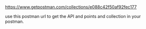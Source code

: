 https://www.getpostman.com/collections/e088c42f50af92fec177

use this postman url to get the API and points and collection in your postman.